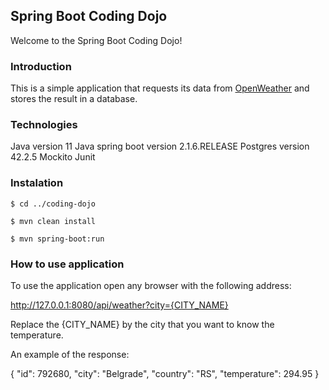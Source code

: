 Spring Boot Coding Dojo
---

Welcome to the Spring Boot Coding Dojo!

### Introduction

This is a simple application that requests its data from [OpenWeather](https://openweathermap.org/) and stores the result in a database. 

### Technologies

Java version 11
Java spring boot version 2.1.6.RELEASE
Postgres version 42.2.5
Mockito
Junit

### Instalation
```
$ cd ../coding-dojo

$ mvn clean install

$ mvn spring-boot:run
```
### How to use application

To use the application open any browser with the following address:

http://127.0.0.1:8080/api/weather?city={CITY_NAME}

Replace the {CITY_NAME} by the city that you want to know the temperature.

An example of the response:

{
    "id": 792680,
    "city": "Belgrade",
    "country": "RS",
    "temperature": 294.95
}



